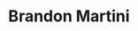 ---
title: Brandon Martini
layout: main
inserts:
- template: about
  heading1: Brandon Martini
  heading2: Full Stack Software Engineer
  img: /pic.jpg
- template: projects
  heading1: Projects
  heading2: Websites
  websites:
  - img: /fbd.png
    bg: bg-one
    heading3: Florida Blue Dental
    description: SSG website hosted on Netlify that utilizes composite UI applications on various pages.
    button_text: View
    button_link: https://www.floridabluedental.com
    bullets:
    - "Hugo SSG"
    - "Webpack"
    - "ReactJS"
    - "Bootstrap"
  - img: /hmsad.png
    bg: bg-two
    heading3: HMSA Dental
    description: SSG website hosted on Netlify, utilizing composite UI applications on various pages.
    button_text: View
    button_link: https://www.hmsadental.com
    bullets:
    - "Hugo SSG"
    - "Webpack"
    - "ReactJS"
    - "Bootstrap"
  - img: dentalxtra.png
    bg: bg-one
    heading3: Dental Xtra
    description: SSG website hosted on Netlify and injected via iframe on a partner website.
    button_text: View
    button_link: https://www.arkansasbluecross.com/members/dental-xtra
    bullets:
    - "Hugo SSG"
    - "Webpack"
    - "Bootstrap"
  heading4: Website Applications
  apps:
  - img: /opd.png
    bg: bg-two
    heading3: Dental Online Provider Directory
    description: An application that retrieves dental provider information. It leverages Azure Search Service, then displays map data using Bing Maps.
    buttons:
    - button_text: 'View #1'
      button_link: https://www.floridabluedental.com/members/find-a-dentist/
    - button_text: 'View #2'
      button_link: https://www.hmsadental.com/find-a-dentist
    - button_text: 'View #3'
      button_link: https://opd.arkansasdentalblue.com
    bullets:
    - "ReactJS"
    - "Azure Search Service"
    - "Azure Blob Storage"
    - "Bing Maps API"
    button_text: View
    button_link: 
  - img: /documents.png
    bg: bg-one
    heading3: Public Document Display
    description: An application that pulls documents from a CDN with searching capabilites. Driven by a composite UI developed with ReactJS. Injectable into multiple webpages and inherits partner branding guidelines.
    buttons:
    - button_text: 'View #1'
      button_link: https://www.floridabluedental.com/documents/
    - button_text: 'View #2'
      button_link: https://ar-dentalxtra.dentaltotalhealth.com/documents/
    bullets:
    - "ReactJS"
    - "Webpack"
    - ".NET Core Console App"
  - img: /fees.png
    bg: bg-two
    heading3: Provider Fee Schedule Lookup
    description: An application that verifies a providers NPI and delivers relative documents. Secured by Google ReCaptcha V2. Injectable into multiple webpages and inherits partner branding guidelines.
    buttons:
    - button_text: 'View #1'
      button_link: https://www.floridabluedental.com/providers/fee-schedules/
    - button_text: 'View #2'
      button_link: https://www.hmsadental.com/providers/fee-schedules/
    bullets:
    - "ReactJS"
    - "Webpack"
    - "Google ReCaptcha V2"
    - "Azure Function (C#)"
- template: resume
  heading1: Resume
- template: contact
  heading1: Contact
  

---